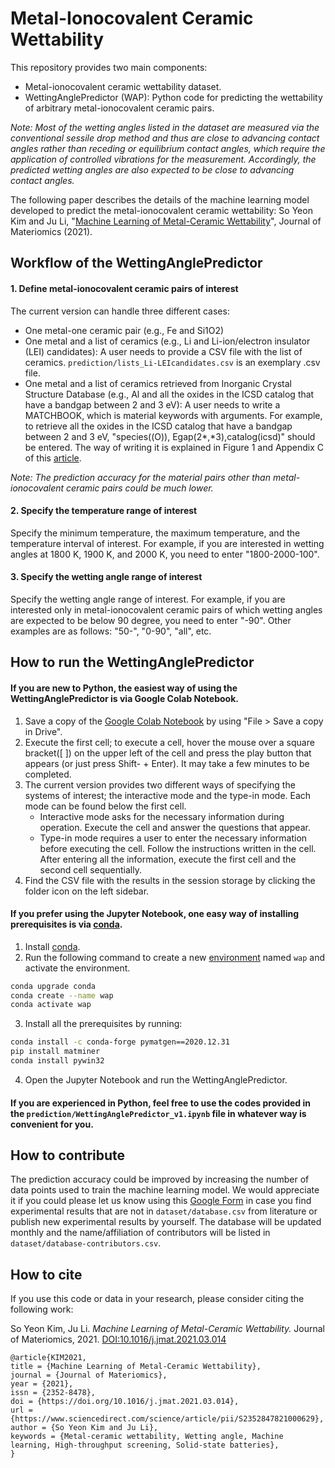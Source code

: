 # Metal-Ionocovalent Ceramic Wettability

This repository provides two main components:

- Metal-ionocovalent ceramic wettability dataset.
- WettingAnglePredictor (WAP): Python code for predicting the wettability of arbitrary metal-ionocovalent ceramic pairs.

*Note: Most of the wetting angles listed in the dataset are measured via the conventional sessile drop method and thus are close to advancing contact angles rather than receding or equilibrium contact angles, which require the application of controlled vibrations for the measurement. Accordingly, the predicted wetting angles are also expected to be close to advancing contact angles.*

The following paper describes the details of the machine learning model developed to predict the metal-ionocovalent ceramic wettability: So Yeon Kim and Ju Li, "[Machine Learning of Metal-Ceramic Wettability](https://doi.org/10.1016/j.jmat.2021.03.014)", Journal of Materiomics (2021).




## Workflow of the WettingAnglePredictor

#### 1. Define metal-ionocovalent ceramic pairs of interest 

The current version can handle three different cases:
- One metal-one ceramic pair (e.g., Fe and Si1O2)
- One metal and a list of ceramics (e.g., Li and Li-ion/electron insulator (LEI) candidates): A user needs to provide a CSV file with the list of ceramics. `prediction/lists_Li-LEIcandidates.csv` is an exemplary .csv file.
- One metal and a list of ceramics retrieved from Inorganic Crystal Structure Database (e.g., Al and all the oxides in the ICSD catalog that have a bandgap between 2 and 3 eV): A user needs to write a MATCHBOOK, which is material keywords with arguments. For example, to retrieve all the oxides in the ICSD catalog that have a bandgap between 2 and 3 eV, "species((O)), Egap(2*,*3),catalog(icsd)" should be entered. The way of writing it is explained in Figure 1 and Appendix C of this [article](https://doi.org/10.1016/j.commatsci.2017.04.036).

*Note: The prediction accuracy for the material pairs other than metal-ionocovalent ceramic pairs could be much lower.*

#### 2. Specify the temperature range of interest 

Specify the minimum temperature, the maximum temperature, and the temperature interval of interest. For example, if you are interested in wetting angles at 1800 K, 1900 K, and 2000 K, you need to enter "1800-2000-100". 

#### 3. Specify the wetting angle range of interest

Specify the wetting angle range of interest. For example, if you are interested only in metal-ionocovalent ceramic pairs of which wetting angles are expected to be below 90 degree, you need to enter "-90". Other examples are as follows: "50-", "0-90", "all", etc.




## How to run the WettingAnglePredictor

#### If you are new to Python, the easiest way of using the WettingAnglePredictor is via Google Colab Notebook.

1. Save a copy of the [Google Colab Notebook](https://colab.research.google.com/drive/18aNeQ__aDx4gdNn-y7q1OJwmgm1dNyyW?usp=sharing) by using "File > Save a copy in Drive".
2. Execute the first cell; to execute a cell, hover the mouse over a square bracket([ ]) on the upper left of the cell and press the play button that appears (or just press Shift- + Enter). It may take a few minutes to be completed.
3. The current version provides two different ways of specifying the systems of interest; the interactive mode and the type-in mode. Each mode can be found below the first cell.
    - Interactive mode asks for the necessary information during operation. Execute the cell and answer the questions that appear.
    - Type-in mode requires a user to enter the necessary information before executing the cell. Follow the instructions written in the cell. After entering all the information, execute the first cell and the second cell sequentially.
4. Find the CSV file with the results in the session storage by clicking the folder icon on the left sidebar.

#### If you prefer using the Jupyter Notebook, one easy way of installing prerequisites is via [conda](https://conda.io/docs/index.html).

1. Install [conda](http://conda.pydata.org/).
2. Run the following command to create a new [environment](https://conda.io/docs/user-guide/tasks/manage-environments.html) named `wap` and activate the environment. 

```bash
conda upgrade conda
conda create --name wap
conda activate wap
```

3. Install all the prerequisites by running:

```bash
conda install -c conda-forge pymatgen==2020.12.31
pip install matminer
conda install pywin32
```

4. Open the Jupyter Notebook and run the WettingAnglePredictor.

#### If you are experienced in Python, feel free to use the codes provided in the `prediction/WettingAnglePredictor_v1.ipynb` file in whatever way is convenient for you.




## How to contribute

The prediction accuracy could be improved by increasing the number of data points used to train the machine learning model. We would appreciate it if you could please let us know using this [Google Form](https://docs.google.com/forms/d/e/1FAIpQLSexDIOBS0Tbve2uUbCfaiWBIl0O0ttWUuunHcxtojoptjEaEQ/viewform?usp=sf_link) in case you find experimental results that are not in `dataset/database.csv` from literature or publish new experimental results by yourself. The database will be updated monthly and the name/affiliation of contributors will be listed in `dataset/database-contributors.csv`.




## How to cite

If you use this code or data in your research, please consider citing the following work:

So Yeon Kim, Ju Li. *Machine Learning of Metal-Ceramic Wettability.* Journal of Materiomics, 2021. [DOI:10.1016/j.jmat.2021.03.014](https://doi.org/10.1016/j.jmat.2021.03.014)

```
@article{KIM2021,
title = {Machine Learning of Metal-Ceramic Wettability},
journal = {Journal of Materiomics},
year = {2021},
issn = {2352-8478},
doi = {https://doi.org/10.1016/j.jmat.2021.03.014},
url = {https://www.sciencedirect.com/science/article/pii/S2352847821000629},
author = {So Yeon Kim and Ju Li},
keywords = {Metal-ceramic wettability, Wetting angle, Machine learning, High-throughput screening, Solid-state batteries},
}
```
